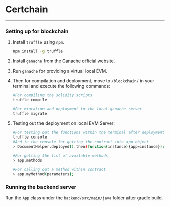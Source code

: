 # Certchain

----------



### Setting up for blockchain

1. Install `truffle` using `npm`.

   ```bash
   npm install -g truffle
   ```

2. Install `ganache` from the [Ganache official website](https://truffleframework.com/ganache).

3. Run `ganache` for providing a virtual local EVM.

4. Then for compilation and deployment, move to `/blockchain/` in your terminal and execute the following commands:

   ```bash
   #For compiling the solidity scripts
   truffle compile
   
   #For migration and deployment to the local ganache server
   truffle migrate
   ```

5. Testing out the deployment on local EVM Server:

   ```bash
   #For testing out the functions within the terminal after deployment
   truffle console
   #And in the console for getting the contract into app object
   > DocumentHelper.deployed().then(function(instance){app=instance});
   
   #For getting the list of available methods
   > app.methods
   
   #For calling out a method within contract
   > app.myMethod(parameters);
   ```



### Running the backend server
Run the `App` class under the `backend/src/main/java` folder after gradle build.
   
